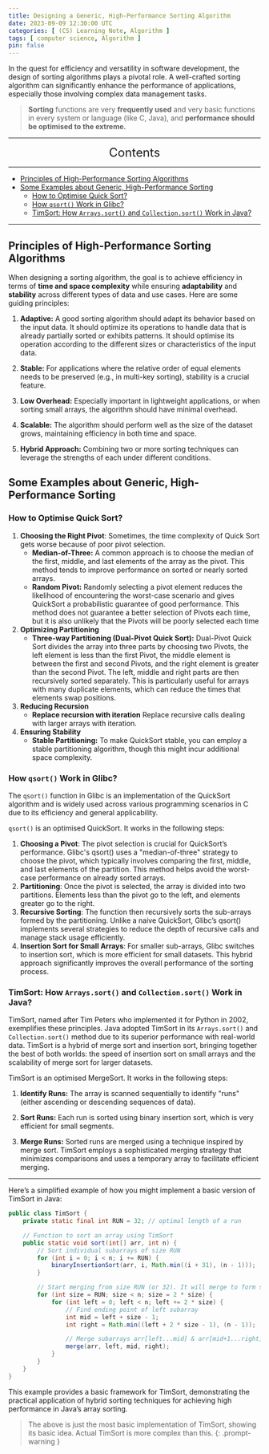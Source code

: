 ```yaml
---
title: Designing a Generic, High-Performance Sorting Algorithm
date: 2023-09-09 12:30:00 UTC
categories: [ (CS) Learning Note, Algorithm ]
tags: [ computer science, Algorithm ]
pin: false
---
```



In the quest for efficiency and versatility in software development, the design of sorting algorithms plays a pivotal role. A well-crafted sorting algorithm can significantly enhance the performance of applications, especially those involving complex data management tasks.

> **Sorting** functions are very **frequently used** and very basic functions in every system or language (like C, Java), and **performance should be optimised to the extreme.**

---
<center><font size='5'> Contents </font></center>

---

<!-- TOC -->
  * [Principles of High-Performance Sorting Algorithms](#principles-of-high-performance-sorting-algorithms)
  * [Some Examples about Generic, High-Performance Sorting](#some-examples-about-generic-high-performance-sorting)
    * [How to Optimise Quick Sort?](#how-to-optimise-quick-sort)
    * [How `qsort()` Work in Glibc?](#how-qsort-work-in-glibc)
    * [TimSort: How `Arrays.sort()` and `Collection.sort()` Work in Java?](#timsort-how-arrayssort-and-collectionsort-work-in-java)
<!-- TOC -->

---

## Principles of High-Performance Sorting Algorithms

When designing a sorting algorithm, the goal is to achieve efficiency in terms of **time and space complexity** while ensuring **adaptability** and **stability** across different types of data and use cases. Here are some guiding principles:

1. **Adaptive:** A good sorting algorithm should adapt its behavior based on the input data. It should optimize its operations to handle data that is already partially sorted or exhibits patterns. It should optimise its operation according to the different sizes or characteristics of the input data.

2. **Stable:** For applications where the relative order of equal elements needs to be preserved (e.g., in multi-key sorting), stability is a crucial feature.

3. **Low Overhead:** Especially important in lightweight applications, or when sorting small arrays, the algorithm should have minimal overhead.

4. **Scalable:** The algorithm should perform well as the size of the dataset grows, maintaining efficiency in both time and space.

5. **Hybrid Approach:** Combining two or more sorting techniques can leverage the strengths of each under different conditions.

## Some Examples about Generic, High-Performance Sorting

### How to Optimise Quick Sort?

1. **Choosing the Right Pivot**: Sometimes, the time complexity of Quick Sort gets worse because of poor pivot selection.
   - **Median-of-Three:** A common approach is to choose the median of the first, middle, and last elements of the array as the pivot. This method tends to improve performance on sorted or nearly sorted arrays.
   - **Random Pivot:** Randomly selecting a pivot element reduces the likelihood of encountering the worst-case scenario and gives QuickSort a probabilistic guarantee of good performance. This method does not guarantee a better selection of Pivots each time, but it is also unlikely that the Pivots will be poorly selected each time
2. **Optimizing Partitioning**
   - **Three-way Partitioning (Dual-Pivot Quick Sort):** Dual-Pivot Quick Sort divides the array into three parts by choosing two Pivots, the left element is less than the first Pivot, the middle element is between the first and second Pivots, and the right element is greater than the second Pivot. The left, middle and right parts are then recursively sorted separately. This is particularly useful for arrays with many duplicate elements, which can reduce the times that elements swap positions.
3. **Reducing Recursion**
   - **Replace recursion with iteration** Replace recursive calls dealing with larger arrays with iteration.
4. **Ensuring Stability**
   - **Stable Partitioning:** To make QuickSort stable, you can employ a stable partitioning algorithm, though this might incur additional space complexity.

### How `qsort()` Work in Glibc?

The `qsort()` function in Glibc is an implementation of the QuickSort algorithm and is widely used across various programming scenarios in C due to its efficiency and general applicability.

`qsort()` is an optimised QuickSort. It works in the following steps:

1. **Choosing a Pivot**: The pivot selection is crucial for QuickSort’s performance. Glibc's qsort() uses a "median-of-three" strategy to choose the pivot, which typically involves comparing the first, middle, and last elements of the partition. This method helps avoid the worst-case performance on already sorted arrays.
2. **Partitioning**: Once the pivot is selected, the array is divided into two partitions. Elements less than the pivot go to the left, and elements greater go to the right.
3. **Recursive Sorting**: The function then recursively sorts the sub-arrays formed by the partitioning. Unlike a naive QuickSort, Glibc’s qsort() implements several strategies to reduce the depth of recursive calls and manage stack usage efficiently.
4. **Insertion Sort for Small Arrays**: For smaller sub-arrays, Glibc switches to insertion sort, which is more efficient for small datasets. This hybrid approach significantly improves the overall performance of the sorting process.

### TimSort: How `Arrays.sort()` and `Collection.sort()` Work in Java?

TimSort, named after Tim Peters who implemented it for Python in 2002, exemplifies these principles. Java adopted TimSort in its `Arrays.sort()` and `Collection.sort()` method due to its superior performance with real-world data. TimSort is a hybrid of merge sort and insertion sort, bringing together the best of both worlds: the speed of insertion sort on small arrays and the scalability of merge sort for larger datasets.

TimSort is an optimised MergeSort. It works in the following steps:

1. **Identify Runs:** The array is scanned sequentially to identify "runs" (either ascending or descending sequences of data).

2. **Sort Runs:** Each run is sorted using binary insertion sort, which is very efficient for small segments.

3. **Merge Runs:** Sorted runs are merged using a technique inspired by merge sort. TimSort employs a sophisticated merging strategy that minimizes comparisons and uses a temporary array to facilitate efficient merging.

---

Here’s a simplified example of how you might implement a basic version of TimSort in Java:

```java
public class TimSort {
    private static final int RUN = 32; // optimal length of a run

    // Function to sort an array using TimSort
    public static void sort(int[] arr, int n) {
        // Sort individual subarrays of size RUN
        for (int i = 0; i < n; i += RUN) {
            binaryInsertionSort(arr, i, Math.min((i + 31), (n - 1)));
        }

        // Start merging from size RUN (or 32). It will merge to form size 64, then 128, 256 and so on ....
        for (int size = RUN; size < n; size = 2 * size) {
            for (int left = 0; left < n; left += 2 * size) {
                // Find ending point of left subarray
                int mid = left + size - 1;
                int right = Math.min((left + 2 * size - 1), (n - 1));

                // Merge subarrays arr[left...mid] & arr[mid+1...right]
                merge(arr, left, mid, right);
            }
        }
    }
}
```

This example provides a basic framework for TimSort, demonstrating the practical application of hybrid sorting techniques for achieving high performance in Java’s array sorting.

> The above is just the most basic implementation of TimSort, showing its basic idea. Actual TimSort is more complex than this.
{: .prompt-warning }
